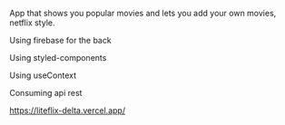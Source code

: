 App that shows you popular movies and lets you add your own movies, netflix style.

Using firebase for the back

Using styled-components

Using useContext

Consuming api rest

https://liteflix-delta.vercel.app/
